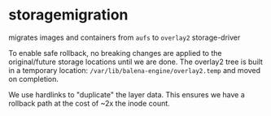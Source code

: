 storagemigration
================

migrates images and containers from `aufs` to `overlay2` storage-driver

To enable safe rollback, no breaking changes are applied to the original/future
storage locations until we are done. The overlay2 tree is built in a temporary
location: `/var/lib/balena-engine/overlay2.temp` and moved on completion.

We use hardlinks to "duplicate" the layer data. This ensures we have a rollback
path at the cost of ~2x the inode count.
